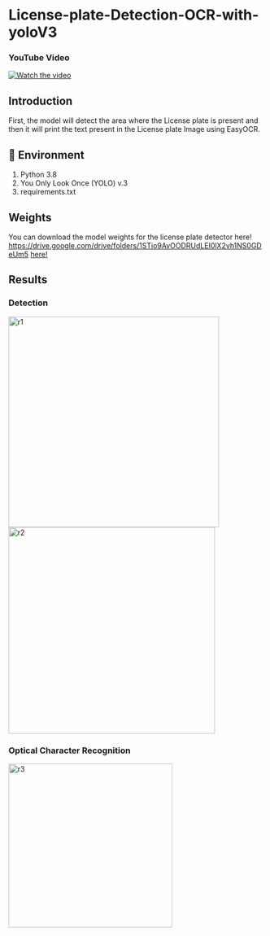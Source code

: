 # License-plate-Detection-OCR-with-yoloV3

### YouTube Video
[![Watch the video](https://img.youtube.com/vi/PZqE2KKki-4/0.jpg)](https://youtu.be/PZqE2KKki-4)

## Introduction
First, the model will detect the area where the License plate is present and then it will print the text present in the License plate Image using EasyOCR.

## 🔨 Environment
 
1. Python 3.8
2. You Only Look Once (YOLO) v.3
3. requirements.txt

## Weights
You can download the model weights for the license plate detector here! https://drive.google.com/drive/folders/1STio9AvOODRUdLEI0lX2vh1NS0GDeUm5
[here!](https://drive.google.com/drive/folders/1STio9AvOODRUdLEI0lX2vh1NS0GDeUm5)

## Results

### Detection
<img width="414" alt="r1" src="https://github.com/MDSALMANSHAMS/License-plate-Detection-OCR-with-yoloV3/assets/68110323/f7fdf4ce-25fc-494f-9e24-6ccb68b7e319">
<img width="406" alt="r2" src="https://github.com/MDSALMANSHAMS/License-plate-Detection-OCR-with-yoloV3/assets/68110323/f0b229ff-ecb5-4096-ad24-b5b512c3602f">

### Optical Character Recognition
<img width="322" alt="r3" src="https://github.com/MDSALMANSHAMS/License-plate-Detection-OCR-with-yoloV3/assets/68110323/426e3534-89a4-4fc1-90c4-04b7dacf4dcc">
